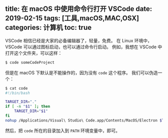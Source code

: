 title: 在 macOS 中使用命令行打开 VSCode
date: 2019-02-15
tags: [工具,macOS,MAC,OSX]
categories: 计算机
toc: true
---

VSCode 相信已经是大家的必备编辑器了，轻量，免费。
在 Linux 环境中， VSCode 可以通过图标启动，也可以通过命令行启动。
例如，我想在 VSCode 中打开这个文件夹，可以这样：
``` bash
$ code someCodeProject
```

但是在 macOS 下默认是不能操作的，因为没有 `code` 这个程序。
我们可以伪造一个：

``` bash
$ cat code
#!/bin/bash

TARGET_DIR="."
if [ -n "$1" ]; then
	TARGET_DIR="$1"
fi
nohup /Applications/Visual\ Studio\ Code.app/Contents/MacOS/Electron $TARGET_DIR > /dev/null 2>&1 &
```

然后，把 `code` 所在的目录加入到 `PATH` 环境变量中，即可。

